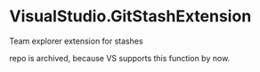 # VisualStudio.GitStashExtension
Team explorer extension for stashes

repo is archived, because VS supports this function by now.
